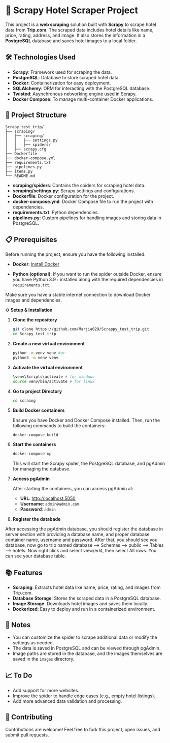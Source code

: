 # 🏨 Scrapy Hotel Scraper Project

This project is a **web scraping** solution built with **Scrapy** to scrape hotel data from **Trip.com**. The scraped data includes hotel details like name, price, rating, address, and image. It also stores the information in a **PostgreSQL** database and saves hotel images to a local folder.

## 🛠️ Technologies Used

- **Scrapy**: Framework used for scraping the data.
- **PostgreSQL**: Database to store scraped hotel data.
- **Docker**: Containerization for easy deployment.
- **SQLAlchemy**: ORM for interacting with the PostgreSQL database.
- **Twisted**: Asynchronous networking engine used in Scrapy.
- **Docker Compose**: To manage multi-container Docker applications.

## 📁 Project Structure

```plaintext
Scrapy_test_trip/
├── scraping/
│   ├── scraping/
│   │   ├── settings.py
│   │   ├── spiders/
│   ├── scrapy.cfg
├── Dockerfile
├── docker-compose.yml
├── requirements.txt
├── pipelines.py
├── items.py
└── README.md
```
- **scraping/spiders**: Contains the spiders for scraping hotel data.
- **scraping/settings.py**: Scrapy settings and configurations.
- **Dockerfile**: Docker configuration for the project.
- **docker-compose.yml**: Docker Compose file to run the project with dependencies.
- **requirements.txt**: Python dependencies.
- **pipelines.py**: Custom pipelines for handling images and storing data in PostgreSQL.

## 📋 Prerequisites
Before running the project, ensure you have the following installed:

- **Docker**: [Install Docker](https://docs.docker.com/get-docker/)

- **Python (optional)**: If you want to run the spider outside Docker, ensure you have Python 3.9+ installed along with the required dependencies in `requirements.txt`.

Make sure you have a stable internet connection to download Docker images and dependencies.


⚙️ **Setup & Installation**

1. **Clone the repository**
   ```bash
   git clone https://github.com/Marjia029/Scrappy_test_trip.git
   cd Scrapy_test_trip
2. **Create a new virtual environment**
    ```bash
    python -m venv venv #or
    python3 -m venv venv
    ```
3. **Activate the virtual environment**
    ```bash
    \venv\Scripts\activate # for windows
    source venv/bin/activate # for linux
    ```
4. **Go to project Directory**
    ```bash
    cd scraing
    ```
5. **Build Docker containers**

    Ensure you have Docker and Docker Compose installed. Then, run the following commands to build the containers:
    ```bash
    docker-compose build
    ```
6. **Start the containers**

    ```bash
    docker-compose up
    ```
    This will start the Scrapy spider, the PostgreSQL database, and pgAdmin for managing the database.

7. **Access pgAdmin**

    After starting the containers, you can access pgAdmin at:

    - **URL**: [http://localhost:5050](http://localhost:5050)
    - **Username**: `admin@admin.com`
    - **Password**: `admin`

8. **Register the databade**

After accessing the pgAdmin database, you should register the database in server section with providing a database name, and proper database container name, username and password. After that, you should see you database, now go to trip named database --> Schemas --> public --> Tables --> hotels. Now right click and select view/edit, then select All rows. You can see your database table.

## 📚 Features
- **Scraping**: Extracts hotel data like name, price, rating, and images from Trip.com.
- **Database Storage**: Stores the scraped data in a PostgreSQL database.
- **Image Storage**: Downloads hotel images and saves them locally.
- **Dockerized**: Easy to deploy and run in a containerized environment.

## 📝 Notes
- You can customize the spider to scrape additional data or modify the settings as needed.
- The data is saved in PostgreSQL and can be viewed through pgAdmin.
- Image paths are stored in the database, and the images themselves are saved in the `images` directory.

## 📈 To Do
- Add support for more websites.
- Improve the spider to handle edge cases (e.g., empty hotel listings).
- Add more advanced data validation and processing.

## 🙌 Contributing
Contributions are welcome! Feel free to fork this project, open issues, and submit pull requests.
